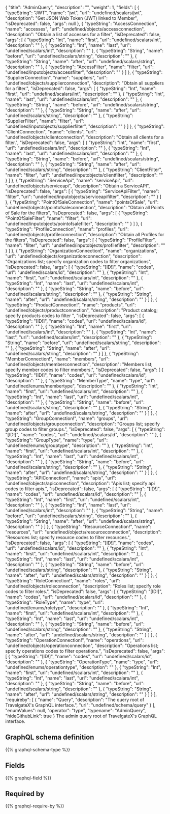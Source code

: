 {
  "title": "AdminQuery",
  "description": "",
  "weight": 1,
  "fields": [
    {
      "typeString": "JWT",
      "name": "jwt",
      "url": "undefined/scalars/jwt",
      "description": "Get JSON Web Token (JWT) linked to Member",
      "isDeprecated": false,
      "args": null
    },
    {
      "typeString": "AccessConnection",
      "name": "accesses",
      "url": "undefined/objects/accessconnection",
      "description": "Obtain a list of accesses for a filter",
      "isDeprecated": false,
      "args": [
        {
          "typeString": "Int",
          "name": "first",
          "url": "undefined/scalars/int",
          "description": ""
        },
        {
          "typeString": "Int",
          "name": "last",
          "url": "undefined/scalars/int",
          "description": ""
        },
        {
          "typeString": "String",
          "name": "before",
          "url": "undefined/scalars/string",
          "description": ""
        },
        {
          "typeString": "String",
          "name": "after",
          "url": "undefined/scalars/string",
          "description": ""
        },
        {
          "typeString": "AccessFilter",
          "name": "filter",
          "url": "undefined/inputobjects/accessfilter",
          "description": ""
        }
      ]
    },
    {
      "typeString": "SupplierConnection",
      "name": "suppliers",
      "url": "undefined/objects/supplierconnection",
      "description": "Obtain all suppliers for a filter.",
      "isDeprecated": false,
      "args": [
        {
          "typeString": "Int",
          "name": "first",
          "url": "undefined/scalars/int",
          "description": ""
        },
        {
          "typeString": "Int",
          "name": "last",
          "url": "undefined/scalars/int",
          "description": ""
        },
        {
          "typeString": "String",
          "name": "before",
          "url": "undefined/scalars/string",
          "description": ""
        },
        {
          "typeString": "String",
          "name": "after",
          "url": "undefined/scalars/string",
          "description": ""
        },
        {
          "typeString": "SupplierFilter",
          "name": "filter",
          "url": "undefined/inputobjects/supplierfilter",
          "description": ""
        }
      ]
    },
    {
      "typeString": "ClientConnection",
      "name": "clients",
      "url": "undefined/objects/clientconnection",
      "description": "Obtain all clients for a filter.",
      "isDeprecated": false,
      "args": [
        {
          "typeString": "Int",
          "name": "first",
          "url": "undefined/scalars/int",
          "description": ""
        },
        {
          "typeString": "Int",
          "name": "last",
          "url": "undefined/scalars/int",
          "description": ""
        },
        {
          "typeString": "String",
          "name": "before",
          "url": "undefined/scalars/string",
          "description": ""
        },
        {
          "typeString": "String",
          "name": "after",
          "url": "undefined/scalars/string",
          "description": ""
        },
        {
          "typeString": "ClientFilter",
          "name": "filter",
          "url": "undefined/inputobjects/clientfilter",
          "description": ""
        }
      ]
    },
    {
      "typeString": "ServiceApi",
      "name": "serviceApi",
      "url": "undefined/objects/serviceapi",
      "description": "Obtain a ServiceAPI",
      "isDeprecated": false,
      "args": [
        {
          "typeString": "ServiceApiFilter",
          "name": "filter",
          "url": "undefined/inputobjects/serviceapifilter",
          "description": ""
        }
      ]
    },
    {
      "typeString": "PointOfSaleConnection",
      "name": "pointsOfSale",
      "url": "undefined/objects/pointofsaleconnection",
      "description": "Obtain all Points of Sale for the filters",
      "isDeprecated": false,
      "args": [
        {
          "typeString": "PointOfSaleFilter",
          "name": "filter",
          "url": "undefined/inputobjects/pointofsalefilter",
          "description": ""
        }
      ]
    },
    {
      "typeString": "ProfileConnection",
      "name": "profiles",
      "url": "undefined/objects/profileconnection",
      "description": "Obtain all Profiles for the filters",
      "isDeprecated": false,
      "args": [
        {
          "typeString": "ProfileFilter",
          "name": "filter",
          "url": "undefined/inputobjects/profilefilter",
          "description": ""
        }
      ]
    },
    {
      "typeString": "OrganizationConnection!",
      "name": "organizations",
      "url": "undefined/objects/organizationconnection",
      "description": "Organizations list; specify organization codes to filter organizations",
      "isDeprecated": false,
      "args": [
        {
          "typeString": "[ID!]",
          "name": "codes",
          "url": "undefined/scalars/id",
          "description": ""
        },
        {
          "typeString": "Int",
          "name": "first",
          "url": "undefined/scalars/int",
          "description": ""
        },
        {
          "typeString": "Int",
          "name": "last",
          "url": "undefined/scalars/int",
          "description": ""
        },
        {
          "typeString": "String",
          "name": "before",
          "url": "undefined/scalars/string",
          "description": ""
        },
        {
          "typeString": "String",
          "name": "after",
          "url": "undefined/scalars/string",
          "description": ""
        }
      ]
    },
    {
      "typeString": "ProductConnection!",
      "name": "products",
      "url": "undefined/objects/productconnection",
      "description": "Product catalog; specify products codes to filter ",
      "isDeprecated": false,
      "args": [
        {
          "typeString": "[ID!]",
          "name": "codes",
          "url": "undefined/scalars/id",
          "description": ""
        },
        {
          "typeString": "Int",
          "name": "first",
          "url": "undefined/scalars/int",
          "description": ""
        },
        {
          "typeString": "Int",
          "name": "last",
          "url": "undefined/scalars/int",
          "description": ""
        },
        {
          "typeString": "String",
          "name": "before",
          "url": "undefined/scalars/string",
          "description": ""
        },
        {
          "typeString": "String",
          "name": "after",
          "url": "undefined/scalars/string",
          "description": ""
        }
      ]
    },
    {
      "typeString": "MemberConnection!",
      "name": "members",
      "url": "undefined/objects/memberconnection",
      "description": "Members list; specify member codes to filter members.",
      "isDeprecated": false,
      "args": [
        {
          "typeString": "[ID!]",
          "name": "codes",
          "url": "undefined/scalars/id",
          "description": ""
        },
        {
          "typeString": "MemberType",
          "name": "type",
          "url": "undefined/enums/membertype",
          "description": ""
        },
        {
          "typeString": "Int",
          "name": "first",
          "url": "undefined/scalars/int",
          "description": ""
        },
        {
          "typeString": "Int",
          "name": "last",
          "url": "undefined/scalars/int",
          "description": ""
        },
        {
          "typeString": "String",
          "name": "before",
          "url": "undefined/scalars/string",
          "description": ""
        },
        {
          "typeString": "String",
          "name": "after",
          "url": "undefined/scalars/string",
          "description": ""
        }
      ]
    },
    {
      "typeString": "GroupConnection!",
      "name": "groups",
      "url": "undefined/objects/groupconnection",
      "description": "Groups list; specify group codes to filter groups.",
      "isDeprecated": false,
      "args": [
        {
          "typeString": "[ID!]",
          "name": "codes",
          "url": "undefined/scalars/id",
          "description": ""
        },
        {
          "typeString": "GroupType",
          "name": "type",
          "url": "undefined/enums/grouptype",
          "description": ""
        },
        {
          "typeString": "Int",
          "name": "first",
          "url": "undefined/scalars/int",
          "description": ""
        },
        {
          "typeString": "Int",
          "name": "last",
          "url": "undefined/scalars/int",
          "description": ""
        },
        {
          "typeString": "String",
          "name": "before",
          "url": "undefined/scalars/string",
          "description": ""
        },
        {
          "typeString": "String",
          "name": "after",
          "url": "undefined/scalars/string",
          "description": ""
        }
      ]
    },
    {
      "typeString": "APIConnection!",
      "name": "apis",
      "url": "undefined/objects/apiconnection",
      "description": "Apis list; specify api codes to filter apis.",
      "isDeprecated": false,
      "args": [
        {
          "typeString": "[ID!]",
          "name": "codes",
          "url": "undefined/scalars/id",
          "description": ""
        },
        {
          "typeString": "Int",
          "name": "first",
          "url": "undefined/scalars/int",
          "description": ""
        },
        {
          "typeString": "Int",
          "name": "last",
          "url": "undefined/scalars/int",
          "description": ""
        },
        {
          "typeString": "String",
          "name": "before",
          "url": "undefined/scalars/string",
          "description": ""
        },
        {
          "typeString": "String",
          "name": "after",
          "url": "undefined/scalars/string",
          "description": ""
        }
      ]
    },
    {
      "typeString": "ResourceConnection!",
      "name": "resources",
      "url": "undefined/objects/resourceconnection",
      "description": "Resources list; specify resource codes to filter resources.",
      "isDeprecated": false,
      "args": [
        {
          "typeString": "[ID!]",
          "name": "codes",
          "url": "undefined/scalars/id",
          "description": ""
        },
        {
          "typeString": "Int",
          "name": "first",
          "url": "undefined/scalars/int",
          "description": ""
        },
        {
          "typeString": "Int",
          "name": "last",
          "url": "undefined/scalars/int",
          "description": ""
        },
        {
          "typeString": "String",
          "name": "before",
          "url": "undefined/scalars/string",
          "description": ""
        },
        {
          "typeString": "String",
          "name": "after",
          "url": "undefined/scalars/string",
          "description": ""
        }
      ]
    },
    {
      "typeString": "RoleConnection!",
      "name": "roles",
      "url": "undefined/objects/roleconnection",
      "description": "Roles list; specify role codes to filter roles.",
      "isDeprecated": false,
      "args": [
        {
          "typeString": "[ID!]",
          "name": "codes",
          "url": "undefined/scalars/id",
          "description": ""
        },
        {
          "typeString": "RoleType",
          "name": "type",
          "url": "undefined/enums/roletype",
          "description": ""
        },
        {
          "typeString": "Int",
          "name": "first",
          "url": "undefined/scalars/int",
          "description": ""
        },
        {
          "typeString": "Int",
          "name": "last",
          "url": "undefined/scalars/int",
          "description": ""
        },
        {
          "typeString": "String",
          "name": "before",
          "url": "undefined/scalars/string",
          "description": ""
        },
        {
          "typeString": "String",
          "name": "after",
          "url": "undefined/scalars/string",
          "description": ""
        }
      ]
    },
    {
      "typeString": "OperationConnection!",
      "name": "operations",
      "url": "undefined/objects/operationconnection",
      "description": "Operations list; specify operations codes to filter operations.",
      "isDeprecated": false,
      "args": [
        {
          "typeString": "[ID!]",
          "name": "codes",
          "url": "undefined/scalars/id",
          "description": ""
        },
        {
          "typeString": "OperationType",
          "name": "type",
          "url": "undefined/enums/operationtype",
          "description": ""
        },
        {
          "typeString": "Int",
          "name": "first",
          "url": "undefined/scalars/int",
          "description": ""
        },
        {
          "typeString": "Int",
          "name": "last",
          "url": "undefined/scalars/int",
          "description": ""
        },
        {
          "typeString": "String",
          "name": "before",
          "url": "undefined/scalars/string",
          "description": ""
        },
        {
          "typeString": "String",
          "name": "after",
          "url": "undefined/scalars/string",
          "description": ""
        }
      ]
    }
  ],
  "requireby": [
    {
      "name": "Query",
      "description": "The query root of TravelgateX's GraphQL interface.",
      "url": "undefined/schema/query"
    }
  ],
  "enumValues": null,
  "operator": "type",
  "typename": "AdminQuery",
  "hideGithubLink": true
}
The admin query root of TravelgateX's GraphQL interface.
## GraphQL schema definition

{{% graphql-schema-type %}}

## Fields

{{% graphql-field %}}

## Required by

{{% graphql-require-by %}}
